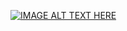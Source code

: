 [![IMAGE ALT TEXT HERE](https://github.com/user-attachments/assets/b213f8f1-f836-40e6-9e4e-0d14046af4d9)](https://www.youtube.com/watch?v=WlzCbkw-jS0?si=_iBLbqN4yxbx4g2k)

